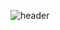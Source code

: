 ![header](https://capsule-render.vercel.app/api?type=Waving&color=auto&customColorList=10,11,15,23&height=300&section=header&text=Rigyeong%20Hong&fontSize=90)

<!--
**rigyeonghong/rigyeonghong** is a ✨ _special_ ✨ repository because its `README.md` (this file) appears on your GitHub profile.

Here are some ideas to get you started:

- 🔭 I’m currently working on ...
- 🌱 I’m currently learning ...
- 👯 I’m looking to collaborate on ...
- 🤔 I’m looking for help with ...
- 💬 Ask me about ...
- 📫 How to reach me: ...
- 😄 Pronouns: ...
- ⚡ Fun fact: ...
-->
